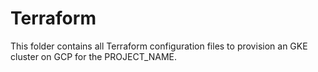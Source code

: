 # Terraform

This folder contains all Terraform configuration files to provision an GKE cluster on GCP for the PROJECT_NAME.
